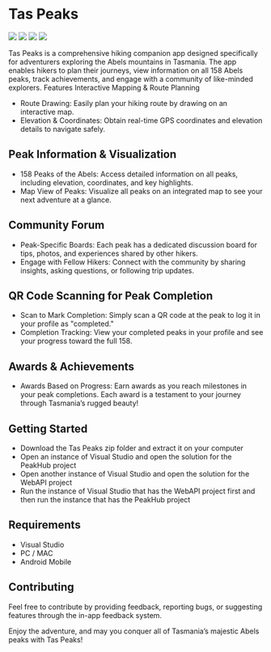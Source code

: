 # Tas Peaks
<img src="https://img.shields.io/github/contributors/angelo-lapuz/Programming-Project-2024-SP3"></img>
<img src="https://img.shields.io/github/commit-activity/m/angelo-lapuz/Programming-Project-2024-SP3"></img>
<img src="https://img.shields.io/github/languages/count/angelo-lapuz/Programming-Project-2024-SP3"></img>
<img src="https://img.shields.io/github/languages/top/angelo-lapuz/Programming-Project-2024-SP3"></img>

Tas Peaks is a comprehensive hiking companion app designed specifically for adventurers exploring the Abels mountains in Tasmania. The app enables hikers to plan their journeys, view information on all 158 Abels peaks, track achievements, and engage with a community of like-minded explorers.
Features
Interactive Mapping & Route Planning
    
  - Route Drawing: Easily plan your hiking route by drawing on an interactive map.
  - Elevation & Coordinates: Obtain real-time GPS coordinates and elevation details to navigate safely.


## Peak Information & Visualization

  - 158 Peaks of the Abels: Access detailed information on all peaks, including elevation, coordinates, and key highlights.
  - Map View of Peaks: Visualize all peaks on an integrated map to see your next adventure at a glance.

## Community Forum

  - Peak-Specific Boards: Each peak has a dedicated discussion board for tips, photos, and experiences shared by other hikers.
  - Engage with Fellow Hikers: Connect with the community by sharing insights, asking questions, or following trip updates.

## QR Code Scanning for Peak Completion

  - Scan to Mark Completion: Simply scan a QR code at the peak to log it in your profile as "completed."
- Completion Tracking: View your completed peaks in your profile and see your progress toward the full 158.

## Awards & Achievements

  - Awards Based on Progress: Earn awards as you reach milestones in your peak completions. Each award is a testament to your journey through Tasmania’s rugged beauty!

## Getting Started

  - Download the Tas Peaks zip folder and extract it on your computer
  - Open an instance of Visual Studio and open the solution for the PeakHub project
  - Open another instance of Visual Studio and open the solution for the WebAPI project
  - Run the instance of Visual Studio that has the WebAPI project first and then run the instance that has the PeakHub project

## Requirements

  - Visual Studio
  - PC / MAC
  - Android Mobile

## Contributing

Feel free to contribute by providing feedback, reporting bugs, or suggesting features through the in-app feedback system.

Enjoy the adventure, and may you conquer all of Tasmania’s majestic Abels peaks with Tas Peaks!
